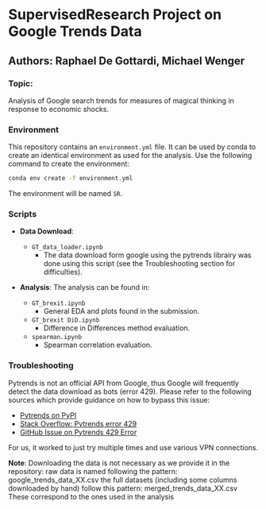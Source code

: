 # SupervisedResearch Project on Google Trends Data

## Authors: Raphael De Gottardi, Michael Wenger

### Topic:
Analysis of Google search trends for measures of magical thinking
in response to economic shocks.
### Environment
This repository contains an `environment.yml` file. It can be used by conda to create an identical environment as used for the analysis. Use the following command to create the environment:

```bash
conda env create -f environment.yml
```

The environment will be named `SR`.

### Scripts
- **Data Download**: 
  - `GT_data_loader.ipynb`
    - The data download form google using the pytrends librairy was done using this script  (see the Troubleshooting section for difficulties).

- **Analysis**:
  The analysis can be found in:
  -  `GT_brexit.ipynb`
     - General EDA and plots found in the submission.
  -  `GT_brexit DiD.ipynb`
     - Difference in Differences method evaluation.
  - `spearman.ipynb`
    - Spearman correlation evaluation.

### Troubleshooting
Pytrends is not an official API from Google, thus Google will frequently detect the data download as bots (error 429). Please refer to the following sources which provide guidance on how to bypass this issue:
- [Pytrends on PyPI](https://pypi.org/project/pytrends/)
- [Stack Overflow: Pytrends error 429](https://stackoverflow.com/questions/50571317/pytrends-the-request-failed-google-returned-a-response-with-code-429)
- [GitHub Issue on Pytrends 429 Error](https://github.com/GeneralMills/pytrends/issues/538)

For us, it worked to just try multiple times and use various VPN connections.

**Note**: Downloading the data is not necessary as we provide it in the repository:
  raw data is named following the pattern: google_trends_data_XX.csv
  the full datasets (including some columns downloaded by hand) follow this pattern: merged_trends_data_XX.csv
  These correspond to the ones used in the analysis

